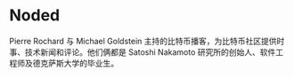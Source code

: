 # Noded

Pierre Rochard 与 Michael Goldstein 主持的比特币播客，为比特币社区提供时事、技术新闻和评论。他们俩都是 Satoshi Nakamoto 研究所的创始人、软件工程师及德克萨斯大学的毕业生。
